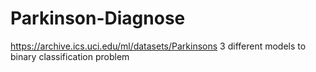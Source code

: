 # Parkinson-Diagnose
https://archive.ics.uci.edu/ml/datasets/Parkinsons
3 different models to binary classification problem


